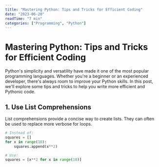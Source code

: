 ```yaml
---
title: "Mastering Python: Tips and Tricks for Efficient Coding"
date: "2023-06-20"
readTime: "7 min"
categories: ["Programming", "Python"]
---
```


# Mastering Python: Tips and Tricks for Efficient Coding

Python's simplicity and versatility have made it one of the most popular programming languages. Whether you're a beginner or an experienced developer, there's always room to improve your Python skills. In this post, we'll explore some tips and tricks to help you write more efficient and Pythonic code.

## 1. Use List Comprehensions

List comprehensions provide a concise way to create lists. They can often be used to replace more verbose for loops.

```python
# Instead of:
squares = []
for x in range(10):
    squares.append(x**2)

# Use:
squares = [x**2 for x in range(10)]

